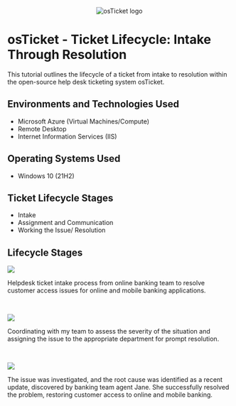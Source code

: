 <p align="center">
<img src="https://i.imgur.com/Clzj7Xs.png" alt="osTicket logo"/>
</p>

<h1>osTicket - Ticket Lifecycle: Intake Through Resolution</h1>
This tutorial outlines the lifecycle of a ticket from intake to resolution within the open-source help desk ticketing system osTicket.<br />


<h2>Environments and Technologies Used</h2>

- Microsoft Azure (Virtual Machines/Compute)
- Remote Desktop
- Internet Information Services (IIS)

<h2>Operating Systems Used </h2>

- Windows 10</b> (21H2)

<h2>Ticket Lifecycle Stages</h2>

- Intake
- Assignment and Communication
- Working the Issue/ Resolution

<h2>Lifecycle Stages</h2>

<p>
<img src="https://i.imgur.com/V9n2MO6.png"/>
</p>
<p>Helpdesk ticket intake process from online banking team to resolve customer access issues for online and mobile banking applications.
</p>
<br />

<p>
<img src="https://i.imgur.com/DpZ4LFY.png"/>
</p>
<p>Coordinating with my team to assess the severity of the situation and assigning the issue to the appropriate department for prompt resolution.
</p>
<br />

<p>
<img src="https://i.imgur.com/KNmAmyA.png"/>
</p>
<p>The issue was investigated, and the root cause was identified as a recent update, discovered by banking team agent Jane. She successfully resolved the problem, restoring customer access to online and mobile banking.
</p>
<br />

